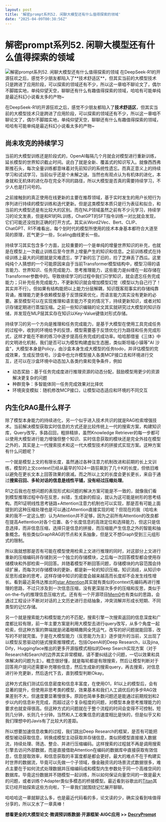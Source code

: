 ```yaml
---
layout: post
title: '解密prompt系列52. 闲聊大模型还有什么值得探索的领域'
date: "2025-04-09T00:38:56Z"
---
```

解密prompt系列52. 闲聊大模型还有什么值得探索的领域
==============================

![解密prompt系列52. 闲聊大模型还有什么值得探索的领域](https://img2024.cnblogs.com/blog/1326688/202504/1326688-20250409082117985-1585311272.png) 在DeepSeek-R1的开源狂欢之后，感觉不少朋友都陷入了\*\*技术舒适区\*\*，但其实当前的大模型技术只是跨进了应用阶段，可以探索的领域还有不少，所以这一章咱不聊论文了，偶尔不脚踏实地，单纯仰望天空，聊聊还有什么有趣值得探索的领域，哈哈有可能单纯是最近科幻小说看太多的产物~

在DeepSeek-R1的开源狂欢之后，感觉不少朋友都陷入了**技术舒适区**，但其实当前的大模型技术只是跨进了应用阶段，可以探索的领域还有不少，所以这一章咱不聊论文了，偶尔不脚踏实地，单纯仰望天空，聊聊还有什么有趣值得探索的领域，哈哈有可能单纯是最近科幻小说看太多的产物~

尚未攻克的持续学习
---------

当前的大模型训练还是阶段式的，OpenAI每隔几个月就会对模型进行重新训练，延长模型的世界知识截止时间。说白了就是全新、覆盖式的知识写入。就像西西弗斯推石头，每次全量训练都意味着对先前知识的系统性遗忘。而真正意义上的持续学习和试试学习，当前似乎还是个未解之谜。当然也有观点认为有机体的进化，本身就和无机体的进化存在完全不同的路径，所以大模型是否真的需要持续学习，不少人也是打问号的。

之前接触到的真正使用在线更新的主要在推荐领域，基于实时发生的用户长短行为序列进行持续的模型训练和迭代更新。但是这类模型本质只是行为表征和拟合，和当前的大模型还是有比较大的区别。而在NLP领域虽然之前有不少元学习，持续学习的论文发表，但是和R1的RL训练，ChatGPT的SFT指令训练一对比就会发现，它们可能还没找到正确的打开方式。其实从Word2Vec、Bert、CLIP、ChatGPT、R1不难看出，每个划时代的模型所使用的技术本身基本都符合大道至简的原理，匠气更少一些，Scaling曲线更长一些。

持续学习其实包含多个方面，比较重要的一个是单纯的增量世界知识的补充，也就是在模型上一次截止训练后至今世界上增量产生的知识和信息。之前训练模式在持续训练上最大的问题就是灾难遗忘，学了新的忘了旧的，捡了芝麻丢了西瓜。这里纯纯个人猜想的一个可能原因来自于当前Transformer模型结构中，模型习得的语言能力、世界知识、任务完成能力、思考推理能力，这些能力是纠缠在一起存储在Transformer参数中的。导致继续学习的过程中我们只学知识，就会遗忘任务完成能力；只补充任务完成能力，不更新知识就会增加模型幻觉（模型以为自己行了！其实并不行）。但如果有结构能把以上能力分层解耦，知识既客观事实的存储纯靠背诵，推理能力更多依赖模型基于反馈探索优化，而语言能力其实没有更新的必要。甚至模型可以在实现推理和语言能力不变的情况下，持续更新知识，或者对知识存储定期进行蒸馏压缩。之前一些知识编辑的论文其实就研究过大模型的知识存储，并发现在MLP层其实存在知识以Key-Value键值对形式存储。

持续学习的另一个方向是推理和任务完成能力，是基于大模型在使用工具完成任务的过程中，收到的环境给予的反馈，模型需要基于反馈优化行为路径和任务完成形式，这样才能在不断的练习中逐步提高任务完成的成功率。哈哈那借鉴《三体》中的文明进化机制，我们是否可以为模型构建虚拟生态圈，类似斯坦福小镇等"AI 沙盒"，大模型本身是Policy，由沙盒本身生成大模型的任务todo，并评估模型的完成效果，生成反馈信号。沙盒中也允许模型接入各类MCP接口去和环境进行交互，还可以在沙盒环境中动态加入各类约束和竞争条件，例如

*   动态奖励：基于任务完成度进行推理资源的动态分配，鼓励模型用更少的资源解决更复杂的问题
*   种群竞争：多智能体同一任务完成效果对比择优
*   环境突变模拟：随机修改MCP接口，让模型动态适应和环境的不同交互

内生化RAG是什么样子
-----------

除了模型本身能力的持续进化，另一个似乎进入技术共识的就是RAG检索增强技术。当前解决模型获取实时信息的方式还是比较传统上一代的搜索方案，构建知识库，Query改写，多路召回，粗排精排，虽然Knowledge Retriever的每一步都可以使用大模型进行能力增强但整个知识、实时信息获取的模块还是完全外挂在模型之外的，其实是上一代搜索技术和这一代大模型技术的拼接式实现方案。这种方案有什么问题呢？

一个就是模型上文的有限长度，虽然通过各种注意力机制改进和前期的长上文训练，模型的上文context已经从最早的1024一路狂飙到了几十K的长度，但依旧难以避免在更长文本上回答效果的衰减。而之所以上文的长度会更长更长，来自于通过**搜索召回、多轮对话的信息是线性平铺，没有经过压缩处理**。

R1之后我也在想问题的表现形式和问题的解决方案可能是不一致的，就像我们看到模型推理过程中存在反思，纠错，生成新的假设，就认为这可能是树形的思考结构。而R1证明线性思考链路+Attention注意力机制也可以实现，那是否有可能上面提到的这种压缩处理也是可以通过Attention直接实现的呢？但现在的我（哈哈未来的我不一定这么想）认为Attention并不足够，因为之前所有Attention的改良都在提高Aettention对各个位置、各个长度信息的高效定位和选择能力，但这只是信息选择，而非信息压缩，选择只是信息的拼接，而压缩能产生信息之外的智能和抽象概念。有些类似GraphRAG的节点和关系抽象，但是又不想Graph受到三元组形式的限制。

所以我就想那是否有可能在模型使用检索上文进行推理的同时，对这部分上文进行重新的压缩编码并存储到另一个独立的存储模块，之后每一次回答模型都会使用存储模块和外部检索一同回答。并随着模型不断回答问题，存储模块的内容范围会持续扩展，而每次对存储模块的更新，都是新一轮的知识压缩，知识消歧，从知识中反思形成新的思考，这样存储中知识的密度会越来越高而长度却不会发生线性增长。看到最近英伟达推出的[star Attention](https://arxiv.org/pdf/2411.17116)其实就有类似的context先编码再进行推理的思路，不过只涉及到一次信息压缩，没有更深层次多步的压缩和反思，类似于on-the-fly的推理信息压缩方式。还有有一个开源项目[Mem0](https://github.com/mem0ai/mem0)也有类似的思路，会通过工程设计不断对对话的上文历史进行总结抽象，冲突消解并形成长短期、不同类型的记忆存储。

另一个就是搜索能力和模型能力的不匹配，搜索引擎一次搜索返回的信息深度和广度都比较有限，前一年主要方案是利用大模型去进行query改写，从多个角度一起检索，但这种方案的弊端就是闭着眼睛撒网全凭运气，改写的好问题就能回答，改写的不好就完蛋。于是在大模型能力（反思能力为主）逐步提升的当前，又出现了以模型反思驱动的链式搜索推理模式，包括OpenAI的Deep Research，以及jina, Dify，Huggingface推出的更多开源版模式相似的Deep Search实现方案（对于Research和Search的边界其实非常模糊，请不要纠结这个问题，一切以效果和具体解决的问题为主）。概念很好懂，就是每轮都是有限搜索，然后让模型判断对于回答用户提问还需要补充哪些信息，然后生成新的搜索query，再去搜索，对信息进行补充更新，然后迭代下去，直到模型判断Okay。

这种方式我们测试后信息密度和信息丰富度，在使用O1，R1以上的模型后，会有显著的提升，但使用非思考类的模型，效果基本和我们人工调优后的多步RAG效果差别不大，但速度要显著慢很多。原因也简单多数问题还是能通过前期规划和2步以内的信息补充完成，而超过这个复杂程度的问题，对模型本身思考推理能力的要求也就变得很高。但这种方式的问题就在于整个流程的时间会变得不可控制，短则几分钟，长则几十分钟。当然和人工收集信息的速度相比是快的，但是似乎又和我们理想中的Javis有了比较大的差距。

所以想要加速信息收集的过程，我们跳出Deep Research的框架，是否有可能把模型被动获取信息，转换成模型主动获取并存储信息，类似把模型直接接入数据流，持续处理、筛选、整合、并进行压缩编码。这样搜索的过程就不再是调用搜索引擎去访问外部数据，而是直接借助Attention在编码的数据库中直接获取有效信息，信息提取效率，和信息获取的丰富度都是都会更好。最大的难点不在于构建实时世界的数据流，毕竟可以先做一个子领域，像金融资讯的场景流式数据很多，难点主要在于如何流式处理数据并压缩编码成和模型内生参数处于同一个高维空间的数据库。毕竟这份数据并不随模型一起训练，所以如何保证向量空间的一致是最大的问题，或者训练个Adapter类似多模态的桥接模型。最近看到谷歌出的[Titan](https://arxiv.org/abs/2501.00663)其实已经开始探索这些方向啦，下一章我们就围绕记忆展开聊聊。

哈哈哈这一章就聊这么多，也是最近代码看的多，论文读的少，确实没看到啥值得分享的，所以又水了一章真棒！

**想看更全的大模型论文·微调预训练数据·开源框架·AIGC应用 >>** [**DecryPrompt**](https://github.com/DSXiangLi/DecryptPrompt/)